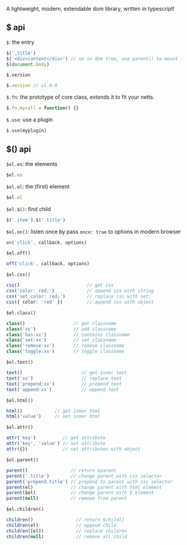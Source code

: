 
A lightweight, modern, extendable dom library, written in typescript!

## $ api

`$`: the entry

```ts
$('.title')
$('<div>content</div>') // no in dom tree, use parent() to mount              
$(document.body)
```

`$.version`

```ts
$.version // v1.0.0
```

`$.fn`: the prototype of core class, extends it to fit your netts.

```ts
$.fn.mycall = function() {}
```

`$.use`: use a plugin

```ts
$.use(myplugin)
```

## $() api

`$el.es`: the elements

```ts
$el.es
```

`$el.el`: the (first) element

```ts
$el.el
```

`$el.$()`: find child

```ts
$('.item').$('.title')
```

`$el.on()`: listen once by pass `once: true` to options in modern browser

```ts
on('click', callback, options)
```

`$el.off()`

```ts
off('click', callback, options)
```

`$el.css()`

```ts
css()                         // get css
css('color: red;')            // append css with string
css('set:color: red;')        // replace css with set:
css({ color: 'red' })         // append css with object
```

`$el.class()`

```ts
class()                  // get classname
class('xx')              // add classname
class('has:xx')          // contains classname
class('set:xx')          // set classname
class('remove:xx')       // remove classname
class('toggle:xx')       // toggle classname
```

`$el.text()`

```ts
text()                      // get inner text
text('xx')                  // replace text
text('prepend:xx')          // prepend text
text('append:xx')           // append text
```

`$el.html()`

```ts
html()            // get inner html
html('value')     // set inner html
```

`$el.attr()`

```ts
attr('key')          // get attribute
attr('key', 'value') // set attribute
attr({})             // set attributes with object
```

`$el.parent()`

```ts
parent()                // return $parent
parent('.title')        // change parent with css selector
parent('prepend.title') // prepend to parent with css selector
parent(el)              // change parent with html element
parent($el)             // change parent with $ element
parent(null)            // remove from parent
```

`$el.children()`

```ts
children()                // return $child[]
children(el)              // append child
children([el])            // replace children
children(null)            // remove all child
```